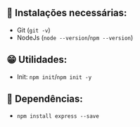 ## 😬 Instalações necessárias:

- Git (`git -v`)
- NodeJs (`node --version`/`npm --version`)

## 😁 Utilidades:

- Init: `npm init`/`npm init -y`

## 👶 Dependências:

- `npm install express --save`
